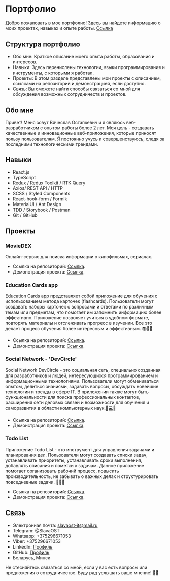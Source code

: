# Портфолио

Добро пожаловать в мое портфолио! Здесь вы найдете информацию о моих проектах, навыках и опыте работы.
[Ссылка](https://slavaost-it.github.io/portfolio_ver2)

## Структура портфолио
- Обо мне: Краткое описание моего опыта работы, образования и интересов.
- Навыки: Здесь перечислены технологии, языки программирования и инструменты, с которыми я работал.
- Проекты: В этом разделе представлены мои проекты с описанием, ссылками на репозиторий и демонстрацией, если доступно.
- Связь: Вы сможете найти способы связаться со мной для обсуждения возможных сотрудничеств и проектов.

## Обо мне
Привет! Меня зовут Вячеслав Остапкевич и я являюсь веб-разработчиком с опытом работы более 2 лет. Моя цель - создавать качественные и инновационные веб-приложения, которые приносят пользу пользователям. Я постоянно учусь и совершенствуюсь, следя за последними технологическими трендами.

## Навыки
- React.js
- TypeScript
- Redux / Redux Toolkit / RTK Query
- Axios/ REST API / HTTP
- SCSS / Styled Components
- React-hook-form / Formik
- MaterialUI / Ant Design
- TDD / Storybook / Postman
- Git / GitHub

## Проекты

### MovieDEX
Онлайн-сервис для поиска информации о кинофильмах, сериалах.

- Ссылка на репозиторий:  [Ссылка](https://github.com/SlavaOST-it/MovieDEX/).
- Демонстрация проекта: [Ссылка](https://slavaost-it.github.io/MovieDEX/).

### Education Cards app
Education Cards app представляет собой приложение для обучения с использованием метода карточек (flashcards). Пользователи могут создавать наборы карточек с вопросами и ответами по различным темам или предметам, что помогает им запомнить информацию более эффективно. Приложение позволяет учиться в удобном формате, повторять материалы и отслеживать прогресс в изучении. Все это делает процесс обучения более интересным и эффективным. 📚🧠✨

- Ссылка на репозиторий: [Ссылка](https://github.com/SlavaOST-it/education-cards).
- Демонстрация проекта: [Ссылка](https://slavaost-it.github.io/education-cards/#/login).

### Social Network - 'DevCircle'
Social Network DevCircle - это социальная сеть, специально созданная для разработчиков и людей, интересующихся программированием и информационными технологиями. Пользователи могут обмениваться опытом, делиться знаниями, задавать вопросы, обсуждать новейшие технологии и тренды в сфере IT. В приложении также могут быть функциональности для поиска профессиональных контактов, расширения сети деловых связей и возможности для обучения и саморазвития в области компьютерных наук.🔧💻🌐

- Ссылка на репозиторий: [Ссылка](https://github.com/SlavaOST-it/social-network-ver-2).
- Демонстрация проекта: [Ссылка](https://slavaost-it.github.io/social-network-ver-2).

### Todo List
Приложение Todo List - это инструмент для управления задачами и планирования дел. Пользователи могут создавать списки задач, устанавливать приоритеты, устанавливать сроки выполнения, добавлять описания и пометки к задачам. Данное приложение помогает организовать рабочий процесс, повысить производительность, не забывать о важных делах и структурировать повседневные задачи. 📝⏰📅

- Ссылка на репозиторий:  [Ссылка](https://github.com/SlavaOST-it/ToDoList).
- Демонстрация проекта: [Ссылка](https://slavaost-it.github.io/ToDoList).

## Связь
- Электронная почта: slavaost-it@mail.ru
- Telegram: @SlavaOST
- Whatsapp: +375296671053
- Viber: +375296671053
- LinkedIn: [Профиль](https://www.linkedin.com/in/vyacheslav-ostapkevich-918112254/)
- GitHub: [Профиль](https://github.com/SlavaOST-it)
- Беларусь, Минск

Не стесняйтесь связаться со мной, если у вас есть вопросы или предложения о сотрудничестве. Буду рад услышать ваше мнение! 🚀✨
